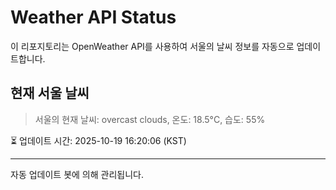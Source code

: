 
# Weather API Status

이 리포지토리는 OpenWeather API를 사용하여 서울의 날씨 정보를 자동으로 업데이트합니다.

## 현재 서울 날씨
> 서울의 현재 날씨: overcast clouds, 온도: 18.5°C, 습도: 55%

⏳ 업데이트 시간: 2025-10-19 16:20:06 (KST)

---
자동 업데이트 봇에 의해 관리됩니다.
